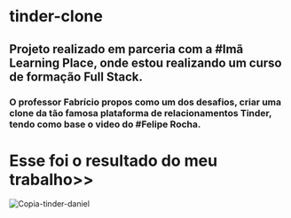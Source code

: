 # tinder-clone

## Projeto realizado em parceria com a #Imã Learning Place, onde estou realizando um curso de formação Full Stack.

### O professor Fabrício propos como um dos desafios, criar uma clone da tão famosa plataforma de relacionamentos Tinder, tendo como base o video do #Felipe Rocha.

# Esse foi o resultado do meu trabalho>>
![Copia-tinder-daniel](https://user-images.githubusercontent.com/89811651/170801999-5cdb7bc1-75b0-4fdd-a593-0936f36ea028.png)

